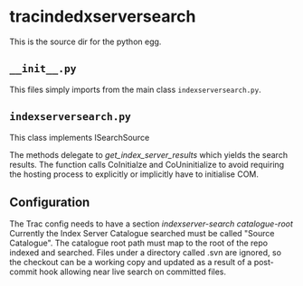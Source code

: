 # tracindedxserversearch

This is the source dir for the python egg.

## ```__init__.py```

This files simply imports from the main class ```indexserversearch.py```.

## ```indexserversearch.py```

This class implements ISearchSource

The methods delegate to _get_index_server_results_ which yields the search results.
The function calls CoInitialze and CoUninitialize to avoid requiring the hosting process to explicitly or implicitly 
have to initialise COM.


## Configuration


The Trac config needs to have a section _indexserver-search_ _catalogue-root_
Currently the Index Server Catalogue searched must be called "Source Catalogue".
The catalogue root path must map to the root of the repo indexed and searched. 
Files under a directory called .svn are ignored, so the checkout can be a working copy and updated as a result
of a post-commit hook allowing near live search on committed files.



